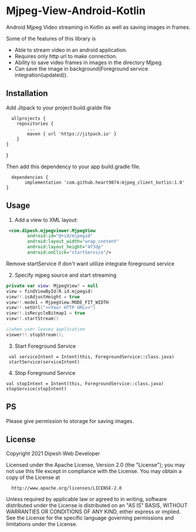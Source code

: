 # Mjpeg-View-Android-Kotlin
Android Mjpeg Video streaming in Kotlin as well as saving images in frames.

Some of the features of this library is

- Able to stream video in an android application.
- Requires only http url to make connection.
- Ability to save video frames in images in the directory Mjpeg.
- Can save the image in background(Foreground service integration(updated)).

## Installation

Add Jitpack to your project build.gralde file
      
      allprojects {
		repositories {
			...
			maven { url 'https://jitpack.io' }
		}
	}
}

Then add this dependency to your app build.gradle file.

      dependencies {
	       implementation 'com.github.heart9874:mjpeg_client_kotlin:1.0'
	}

## Usage
1. Add a view to XML layout:
````xml
 <com.dipesh.mjpegviewer.MjpegView
        android:id="@+id/mjpegid"
        android:layout_width="wrap_content"
        android:layout_height="473dp"
        android:onClick="startService"/>
````
Remove startService if don't want utilize integrate foreground service

2. Specify mjpeg source and start streaming
````Kotlin
private var view: MjpegView? = null
view = findViewById(R.id.mjpegid)
view!!.isAdjustHeight = true
view!!.mode1 = MjpegView.MODE_FIT_WIDTH
view!!.setUrl("<<Your HTTP URL>>")
view!!.isRecycleBitmap1 = true
view!!.startStream()

//when user leaves application
viewer!!.stopStream();
````
3. Start Foreground Service
````
 val serviceIntent = Intent(this, ForegroundService::class.java)
 startService(serviceIntent)
````
4. Stop Foreground Service
````
val stopIntent = Intent(this, ForegroundService::class.java)
stopService(stopIntent)
````
## PS
Please give permission to storage for saving images.
## License

Copyright 2021 Dipesh Web Developer

   Licensed under the Apache License, Version 2.0 (the "License");
   you may not use this file except in compliance with the License.
   You may obtain a copy of the License at
         
      http://www.apache.org/licenses/LICENSE-2.0

   Unless required by applicable law or agreed to in writing, software
   distributed under the License is distributed on an "AS IS" BASIS,
   WITHOUT WARRANTIES OR CONDITIONS OF ANY KIND, either express or implied.
   See the License for the specific language governing permissions and
   limitations under the License.




